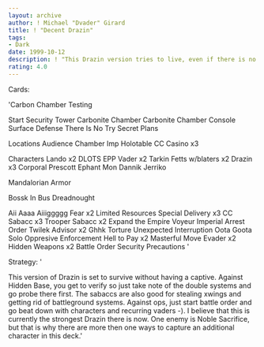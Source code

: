 ```yaml
---
layout: archive
author: ! Michael "Dvader" Girard
title: ! "Decent Drazin"
tags:
- Dark
date: 1999-10-12
description: ! "This Drazin version tries to live, even if there is no captive for punishment."
rating: 4.0
---
```

Cards: 

'Carbon Chamber Testing

Start
Security Tower
Carbonite Chamber
Carbonite Chamber Console
Surface Defense
There Is No Try
Secret Plans

Locations
Audience Chamber
Imp Holotable
CC Casino x3

Characters
Lando x2
DLOTS
EPP Vader x2
Tarkin
Fetts w/blaters x2
Drazin x3
Corporal Prescott
Ephant Mon
Dannik Jerriko

Mandalorian Armor

Bossk In Bus
Dreadnought

Aii Aaaa Aiiiggggg
Fear x2
Limited Resources
Special Delivery x3
CC Sabacc x3
Trooper Sabacc x2
Expand the Empire
Voyeur
Imperial Arrest Order
Twilek Advisor x2
Ghhk
Torture
Unexpected Interruption
Oota Goota Solo
Oppresive Enforcement
Hell to Pay x2
Masterful Move
Evader x2
Hidden Weapons x2
Battle Order
Security Precautions '

Strategy: '

This version of Drazin is set to survive without having a captive.  Against Hidden Base, you get to verify so just take note of the double systems and go probe there first.  The sabaccs are also good for stealing xwings and getting rid of battleground systems.  Against ops, just start battle order and go beat down with characters and recurring vaders -).	I believe that this is currently the strongest Drazin there is now.  One enemy is Noble Sacrifice, but that is why there are more then one ways to capture an additional character in this deck.'
